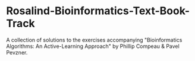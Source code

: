 # Rosalind-Bioinformatics-Text-Book-Track
A collection of solutions to the exercises accompanying "Bioinformatics Algorithms: An Active-Learning Approach" by Phillip Compeau &amp; Pavel Pevzner.
